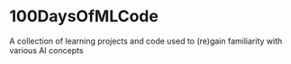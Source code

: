 # 100DaysOfMLCode
A collection of learning projects and code used to (re)gain familiarity with various AI concepts
